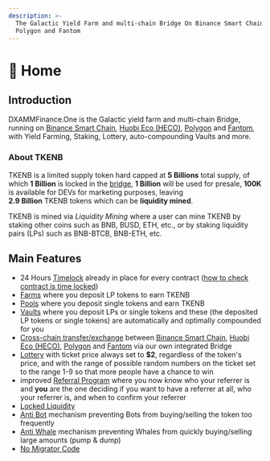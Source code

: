 ```yaml
---
description: >-
  The Galactic Yield Farm and multi-chain Bridge On Binance Smart Chain, Heco,
  Polygon and Fantom
---
```


# 🏫 Home

## Introduction <a id="introduction"></a>

DXAMMFinance.One is the Galactic yield farm and multi-chain Bridge, running on [Binance Smart Chain](https://www.binance.org/en/smartChain), [Huobi Eco \(HECO\)](https://www.hecochain.com/en-us/), [Polygon](https://polygon.technology/) and [Fantom](https://fantom.foundation/), with Yield Farming, Staking, Lottery, auto-compounding Vaults and more.

### About TKENB <a id="main-features"></a>

TKENB is a limited supply token hard capped at **5 Billions** total supply, of which **1 Billion** is locked in the [bridge](features/token-bridge.md), **1 Billion** will be used for presale, **100K** is available for DEVs for marketing purposes, leaving   
**2.9 Billion** TKENB tokens which can be **liquidity mined**.

TKENB is mined via _Liquidity Mining_ where a user can mine TKENB by staking other coins such as BNB, BUSD, ETH, etc., or by staking liquidity pairs \(LPs\) such as BNB-BTCB, BNB-ETH, etc.

## **Main Features** <a id="main-features"></a>

* 24 Hours [Timelock](security/timelock.md) already in place for every contract \([how to check contract is time locked](https://galaxyfinance.one/how-to-verify-contract-owner-is-timelock.mp4)\)
* [Farms](features/farms-pools-compound.md) where you deposit LP tokens to earn TKENB
* [Pools](features/token-pools.md) where you deposit single tokens and earn TKENB
* [Vaults](features/vaults-auto-compound.md) where you deposit LPs or single tokens and these \(the deposited LP tokens or single tokens\) are automatically and optimally compounded for you
* [Cross-chain transfer/exchange](features/token-bridge.md) between [Binance Smart Chain](https://www.binance.org/en/smartChain), [Huobi Eco \(HECO\)](https://www.hecochain.com/en-us/), [Polygon](https://polygon.technology/) and [Fantom](https://fantom.foundation/) via our own integrated Bridge
* [Lottery](features/lottery.md) with ticket price always set to **$2**, regardless of the token's price, and with the range of possible random numbers on the ticket set to the range 1-9 so that more people have a chance to win
* improved [Referral Program](features/referral-program.md) where you now know who your referrer is and **you** are the one deciding if you want to have a referrer at all, who your referrer is, and when to confirm your referrer
* [Locked Liquidity](features/locked-liquidity.md)
* [Anti Bot](features/anti-bot.md) mechanism preventing Bots from buying/selling the token too frequently
* [Anti Whale](features/anti-whale.md) mechanism preventing Whales from quickly buying/selling large amounts \(pump & dump\)
* [No Migrator Code](security/no-migrator-code.md)

